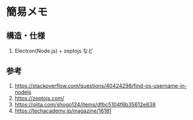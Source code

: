 # 簡易メモ
## 構造・仕様
1. Electron(Node.js) + zeptojs など
## 参考
1. https://stackoverflow.com/questions/40424298/find-os-username-in-nodejs
2. https://zeptojs.com/
3. https://qiita.com/shogo124/items/dfbc5104f6b35612e838
4. https://techacademy.jp/magazine/16181
